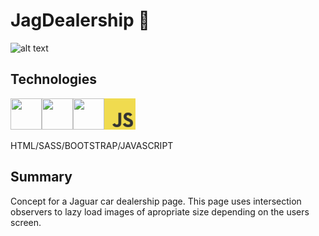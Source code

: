 # JagDealership :car:
![alt text](https://i.ibb.co/87JCgyy/Isometric-Web-Pages-Mockup.png)
## Technologies
<img src="https://cdn0.iconfinder.com/data/icons/social-network-7/50/22-512.png" width="50" height="50" /><img src="https://d2eip9sf3oo6c2.cloudfront.net/tags/images/000/001/057/full/scsslogo.png" width="50" height="50" /><img src="https://obscureproblemsandgotchas.com/wp-content/uploads/2018/06/bootstrap-stack-e1530246058846.png" width="50" height="50" /><img src="https://raw.githubusercontent.com/voodootikigod/logo.js/master/js.png" width="50" height="50" />

HTML/SASS/BOOTSTRAP/JAVASCRIPT




## Summary
Concept for a Jaguar car dealership page. This page uses intersection observers to lazy load images of apropriate size depending on the users screen.


